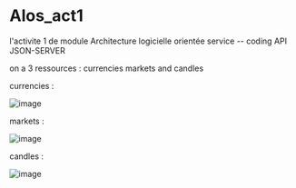 # Alos_act1
l'activite 1 de module Architecture logicielle orientée service -- coding API JSON-SERVER


on a 3 ressources : currencies markets and candles

currencies : 

![image](https://user-images.githubusercontent.com/101930870/159255491-93f4c0e4-d54b-45d1-ad19-4fd9d2d42a13.png)


markets :

![image](https://user-images.githubusercontent.com/101930870/159255040-1fa7a0ce-eafd-4e2d-adf9-49d3e1a33b49.png)


candles :

![image](https://user-images.githubusercontent.com/101930870/159254976-058668fd-72fb-451a-ad28-a05ce61203f7.png)




